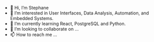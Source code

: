 - 👋 Hi, I’m Stephane
- 👀 I’m interested in User Interfaces, Data Analysis, Automation, and Embedded Systems.
- 🌱 I’m currently learning React, PostgreSQL and Python.
- 💞️ I’m looking to collaborate on ...
- 📫 How to reach me ...

<!---
lionelroy/lionelroy is a ✨ special ✨ repository because its `README.md` (this file) appears on your GitHub profile.
You can click the Preview link to take a look at your changes.
--->
